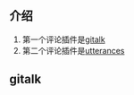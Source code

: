 ## 介绍

1. 第一个评论插件是[gitalk](https://github.com/gitalk/gitalk)
2. 第二个评论插件是[utterances](https://github.com/utterance/utterances)

## gitalk

